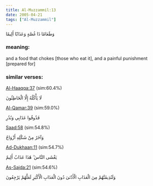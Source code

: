 ```yaml
---
title: Al-Muzzammil:13
date: 2005-04-21
tags: ["Al-Muzzammil"]
---
```

وَطَعَامًا ذَا غُصَّةٍ وَعَذَابًا أَلِيمًا
### meaning: 
and a food that chokes [those who eat it], and a painful punishment [prepared for]
### similar verses: 

[Al-Haaqqa:37](/69/37) (sim:60.4%)

لَا يَأْكُلُهُ إِلَّا الْخَاطِئُونَ

[Al-Qamar:39](/54/39) (sim:59.0%)

فَذُوقُوا عَذَابِي وَنُذُرِ

[Saad:58](/38/58) (sim:54.8%)

وَآخَرُ مِنْ شَكْلِهِ أَزْوَاجٌ

[Ad-Dukhaan:11](/44/11) (sim:54.7%)

يَغْشَى النَّاسَ ۖ هَٰذَا عَذَابٌ أَلِيمٌ

[As-Sajda:21](/32/21) (sim:54.6%)

وَلَنُذِيقَنَّهُمْ مِنَ الْعَذَابِ الْأَدْنَىٰ دُونَ الْعَذَابِ الْأَكْبَرِ لَعَلَّهُمْ يَرْجِعُونَ
